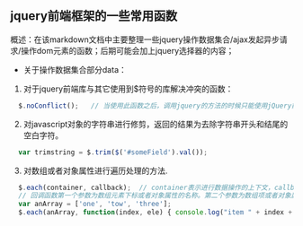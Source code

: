 ## jquery前端框架的一些常用函数

概述：在该markdown文档中主要整理一些jquery操作数据集合/ajax发起异步请求/操作dom元素的函数；后期可能会加上jquery选择器的内容；
- 关于操作数据集合部分data：
1. 对于jquery前端库与其它使用到$符号的库解决冲突的函数：
```javascript
  $.noConflict();	// 当使用此函数之后，调用jquery的方法的时候只能使用jQuery前缀符号.
```
2. 对javascript对象的字符串进行修剪，返回的结果为去除字符串开头和结尾的空白字符。
```javascript
  var trimstring = $.trim($('#someField').val());
```
3. 对数组或者对象属性进行遍历处理的方法.
```javascript
  $.each(container, callback);	// container表示进行数据操作的上下文，callback为回调函数
  // 回调函数第一个参数为数组元素下标或者对象属性的名称。第二个参数为数组项或者对象属性值.
  var anArray = ['one', 'tow', 'three'];
  $.each(anArray, function(index, ele) { console.log("item " + index + ": value:" + ele); });
```